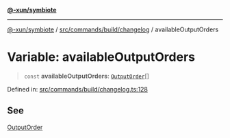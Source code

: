 [**@-xun/symbiote**](../../../../../README.md)

***

[@-xun/symbiote](../../../../../README.md) / [src/commands/build/changelog](../README.md) / availableOutputOrders

# Variable: availableOutputOrders

> `const` **availableOutputOrders**: [`OutputOrder`](../enumerations/OutputOrder.md)[]

Defined in: [src/commands/build/changelog.ts:128](https://github.com/Xunnamius/symbiote/blob/9de5a7b290875af95f8ef5a319559df825226df8/src/commands/build/changelog.ts#L128)

## See

[OutputOrder](../enumerations/OutputOrder.md)
